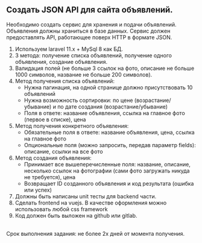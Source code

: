 <article>
    <h2>Создать JSON API для сайта объявлений.</h2>
    Необходимо создать сервис для хранения и подачи объявлений. Объявления должны храниться в базе данных. Сервис должен предоставлять API, работающее поверх HTTP в формате JSON.
    <div>
        <ol>
            <li>Используем laravel 11.x + MySql 8 как БД.</li>
            <li>3 метода: получение списка объявлений, получение одного объявления, создание объявления.</li>
            <li>Валидация полей (не больше 3 ссылок на фото, описание не больше 1000 символов, название не больше 200 символов).</li>
            <li>Метод получения списка объявлений:
                <ul>
                    <li>Нужна пагинация, на одной странице должно присутствовать 10 объявлений</li>
                    <li>Нужна возможность сортировки: по цене (возрастание/убывание) и по дате создания (возрастание/убывание)</li>
                    <li>Поля в ответе: название объявления, ссылка на главное фото (первое в списке), цена</li>
                </ul>
            </li>
            <li>Метод получения конкретного объявления:
                <ul>
                    <li>Обязательные поля в ответе: название объявления, цена, ссылка на главное фото</li>
                    <li>Опциональные поля (можно запросить, передав параметр fields): описание, ссылки на все фото</li>
                </ul>
            </li>
            <li>Метод создания объявления:
                <ul>
                    <li>Принимает все вышеперечисленные поля: название, описание, несколько ссылок на фотографии (сами фото загружать никуда не требуется), цена</li>
                    <li>Возвращает ID созданного объявления и код результата (ошибка или успех)</li>
                </ul>
            </li>
            <li>Должны быть написаны unit тесты для backend части.</li>
            <li>Сделать frontend на vuejs. В качестве оформления можно использовать любой css framework</li>
            <li>Код должен быть выложен на github или gitlab.</li>
        </ol>
        <br>
        Срок выполнения задания: не более 2х дней от момента получения.			
    </div>
</article>

